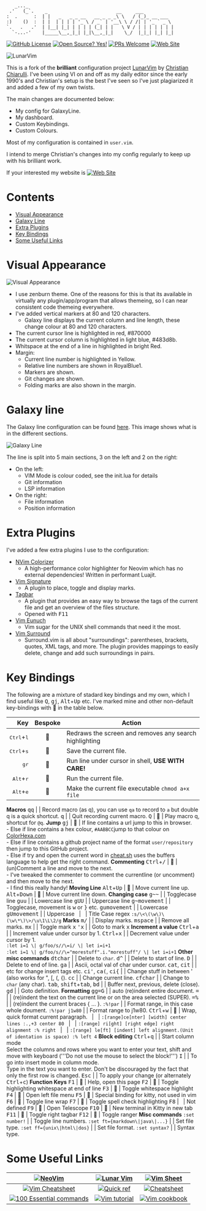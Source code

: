 ```
   _..._
 .'   (_`.    _                         __     ___
:  .      :  | |   _   _ _ __   __ _ _ _\ \   / (_)_ __ ___
:)    ()  :  | |  | | | | '_ \ / _` | '__\ \ / /| | '_ ` _ \
`.   .   .'  | |__| |_| | | | | (_| | |   \ V / | | | | | | |
  `-...-'    |_____\__,_|_| |_|\__,_|_|    \_/  |_|_| |_| |_|
```

<!-- Sheilds -->
<!-- {{{1 -->
[![GitHub License](https://img.shields.io/github/license/jimcornmell/LunarVim)](https://github.com/jimcornmell/LunarVim/blob/master/LICENSE)
[![Open Source? Yes!](https://badgen.net/badge/Open%20Source%20%3F/Yes%21/blue?icon=github)](https://github.com/jimcornmell/lunarvim)
[![PRs Welcome](https://img.shields.io/badge/PRs-welcome-brightgreen.svg?style=flat-square)](http://makeapullrequest.com)
[![Web Site](https://img.shields.io/badge/Jims%20Cosmos-website-red)](https://JimsCosmos.com)
<!-- }}}1 -->

<!-- Main Image -->
<!-- {{{1 -->
![LunarVim](./utils/media/demoScreen.png)
<!-- }}}1 -->

<!-- Introduction -->
<!-- {{{1 -->

This is a fork of the **brilliant** configuration project
[LunarVim](https://github.com/ChristianChiarulli/LunarVim) by [Christian
Chiarulli](https://twitter.com/intent/follow?screen_name=chrisatmachine).
I've been using VI on and off as my daily editor since the early 1990's and
Christian's setup is the best I've seen so I've just plagiarized it and added a
few of my own twists.

The main changes are documented below:

- My config for GalaxyLine.
- My dashboard.
- Custom Keybindings.
- Custom Colours.

Most of my configuration is contained in `user.vim`.

I intend to merge Christian's changes into my config regularly to keep up with
his brilliant work.

If your interested my website is [![Web Site](https://img.shields.io/badge/Jims%20Cosmos-website-red)](https://JimsCosmos.com)


<!-- }}}1 -->

# Contents
<!-- {{{1 -->
- [Visual Appearance](#visual-appearance)
- [Galaxy Line](#galaxy-line)
- [Extra Plugins](#extra-plugins)
- [Key Bindings](#key-bindings)
- [Some Useful Links](#some-useful-links)
<!-- }}}1 -->

# Visual Appearance
<!-- {{{1 -->
![Visual Appearance](./utils/media/VisualAppearance.png)
- I use zenburn theme.  One of the reasons for this is that its available in virtually
  any plugin/app/program that allows themeing, so I can near consistent code themeing
  everywhere.
- I've added vertical markers at 80 and 120 characters.
  - Galaxy line displays the current column and line length, these change colour at 80 and 120 characters.
- The current cursor line is highlighted in red, #870000
- The current cursor column is highlighted in light blue, #483d8b.
- Whitspace at the end of a line in highlighted in bright Red.
- Margin:
  - Current line number is highlighted in Yellow.
  - Relative line numbers are shown in RoyalBlue1.
  - Markers are shown.
  - Git changes are shown.
  - Folding marks are also shown in the margin.
<!-- }}}1 -->

# Galaxy line
<!-- {{{1 -->
The Galaxy line configuration can be found [here](https://github.com/jimcornmell/LunarVim/blob/master/lua/lv-galaxyline/init.lua).
This image shows what is in the different sections.

![Galaxy Line](./utils/media/GalaxyLine.svg)

The line is split into 5 main sections, 3 on the left and 2 on the right:

- On the left:
  - VIM Mode is colour coded, see the init.lua for details
  - Git information
  - LSP information
- On the right:
  - File information
  - Position information
<!-- }}}1 -->

# Extra Plugins
<!-- {{{1 -->
I've added a few extra plugins I use to the configuration:

- [NVim Colorizer](https://github.com/norcalli/nvim-colorizer.lua)
  - A high-performance color highlighter for Neovim which has no external dependencies! Written in performant Luajit.
- [Vim Signature](https://github.com/kshenoy/vim-signature)
  - A plugin to place, toggle and display marks.
- [Tagbar](https://github.com/preservim/tagbar)
  - A plugin that provides an easy way to browse the tags of the current file and get an overview of the files structure.
  - Opened with <kbd>F11</kbd>
- [Vim Eunuch](https://github.com/tpope/vim-eunuch)
  - Vim sugar for the UNIX shell commands that need it the most.
- [Vim Surround](https://github.com/tpope/vim-surround)
  - Surround.vim is all about "surroundings": parentheses, brackets, quotes,
    XML tags, and more. The plugin provides mappings to easily delete, change and add such surroundings in pairs.
<!-- }}}1 -->

# Key Bindings
<!-- {{{1 -->

The following are a mixture of stadard key bindings and my own, which I find
useful like <kbd>Q</kbd>, <kbd>g</kbd><kbd>j</kbd>, <kbd>Alt</kbd>+<kbd>Up</kbd> etc. I've marked mine and other non-default
key-bindings with :triangular_flag_on_post: in the table below.

Key                   | Bespoke | Action
-------------------------------: | :-----: | -------------------------------
<kbd>Ctrl</kbd>+<kbd>l</kbd>    | :triangular_flag_on_post: | Redraws the screen and removes any search highlighting
<kbd>Ctrl</kbd>+<kbd>s</kbd>    | :triangular_flag_on_post: | Save the current file.
<kbd>g</kbd><kbd>r</kbd>        | :triangular_flag_on_post: | Run line under cursor in shell, **USE WITH CARE!**
<kbd>Alt</kbd>+<kbd>r</kbd>     | :triangular_flag_on_post: | Run the current file.
<kbd>Alt</kbd>+<kbd>e</kbd>     | :triangular_flag_on_post: | Make the current file executable `chmod a+x file`
__Macros__
<kbd>q</kbd><kbd>q</kbd>        |&nbsp;| Record macro (as q), you can use `qa` to record to `a` but double q is a quick shortcut.
<kbd>q</kbd>                    |&nbsp;| Quit recording current macro.
<kbd>Q</kbd>                    | :triangular_flag_on_post: | Play macro q, shortcut for `@q`.
__Jump__
<kbd>g</kbd><kbd>j</kbd>        | :triangular_flag_on_post: | If line contains a url jump to this in browser.<br/> - Else if line contains a hex colour, `#AABBCC`jump to that colour on [ColorHexa.com](https://www.colorhexa.com)<br/>- Else if line contains a github project name of the format  `user/repository` then jump to this GitHub project.<br/>- Else if try and open the current word in [cheat.sh](https://cheat.sh) uses the buffers language to help get the right command.
__Commenting__
<kbd>Ctrl</kbd>+<kbd>/</kbd>             | :triangular_flag_on_post: | (un)Comment a line and move to the next.<br/> - I've tweaked the commenter to comment the currentline (or uncomment) and then move to the next.  <br/> - I find this really handy!
__Moving Line__
<kbd>Alt</kbd>+<kbd>Up</kbd>             | :triangular_flag_on_post: | Move current line up.
<kbd>Alt</kbd>+<kbd>Down</kbd>           | :triangular_flag_on_post: | Move current line down.
__Changing case__
<kbd>g</kbd><kbd>\~</kbd><kbd>\~</kbd>                  |&nbsp;| Togglecase line
<kbd>g</kbd><kbd>u</kbd><kbd>u</kbd>                  |&nbsp;| Lowercase line
<kbd>g</kbd><kbd>U</kbd><kbd>U</kbd>                  |&nbsp;| Uppercase line
<kbd>g</kbd><kbd>~</kbd><kbd>movement</kbd>         |&nbsp;| Togglecase, movement is <kbd>w</kbd> or <kbd>}</kbd> etc.
<kbd>g</kbd><kbd>u</kbd><kbd>movement</kbd>         |&nbsp;| Lowercase
<kbd>g</kbd><kbd>U</kbd><kbd>movement</kbd>         |&nbsp;| Uppercase
&nbsp;                          | &nbsp; | Title Case regex `:s/\<\(\w\)\(\w\*\)\>/\u\1\L\2/g`
__Marks__
<kbd>m</kbd><kbd>/</kbd>                   |&nbsp;| Display marks.
<kbd>m</kbd><kbd>space</kbd>             |&nbsp;| Remove all marks.
<kbd>m</kbd><kbd>x</kbd>                   |&nbsp;| Toggle mark <kbd>x</kbd>
<kbd>'</kbd><kbd>x</kbd>                   |&nbsp;| Goto to mark <kbd>x</kbd>
__Increment a value__
<kbd>Ctrl</kbd>+<kbd>a</kbd>             |&nbsp;| Increment value under cursor by 1.
<kbd>Ctrl</kbd>+<kbd>x</kbd>             |&nbsp;| Decrement value under cursor by 1.<br/>`:let i=1 \| g/foo/s//\=i/ \| let i=i+1`<br/>`:let i=1 \| g/foo/s//\="morestuff".i."morestuff"/ \| let i=i+1`
__Other misc commands__
<kbd>d</kbd><kbd>t</kbd><kbd>char</kbd>             |&nbsp;| Delete to `char`.
<kbd>d</kbd><kbd>^</kbd>                   |&nbsp;| Delete to start of line.
<kbd>D</kbd>                   |&nbsp;| Delete to end of line.
<kbd>g</kbd><kbd>a</kbd>                   |&nbsp;| Ascii, octal val of char under cursor.
<kbd>c</kbd><kbd>a</kbd><kbd>t</kbd>, <kbd>c</kbd><kbd>i</kbd><kbd>t</kbd>           |&nbsp;| etc for change insert tags etc.
<kbd>c</kbd><kbd>i</kbd><kbd>'</kbd>, <kbd>c</kbd><kbd>a</kbd><kbd>(</kbd>, <kbd>c</kbd><kbd>i</kbd><kbd>{</kbd>      |&nbsp;| Change stuff in between ' (also works for ", [, (, {).
<kbd>c</kbd><kbd>c</kbd>                   |&nbsp;| Change current line.
<kbd>c</kbd><kbd>f</kbd><kbd>char</kbd>             |&nbsp;| Change to `char` (any char).
<kbd>tab</kbd>, <kbd>shift</kbd>+<kbd>tab</kbd>, <kbd>b</kbd><kbd>d</kbd>    |&nbsp;| Buffer next, previous, delete (close).
<kbd>g</kbd><kbd>d</kbd>                   |&nbsp;| Goto definition.
__Formatting__
<kbd>g</kbd><kbd>g</kbd><kbd>=</kbd><kbd>G</kbd>                 |&nbsp;| auto (re)indent entire document.
<kbd>=</kbd>                    |&nbsp;| (re)indent the text on the current line or on the area selected (SUPER).
<kbd>=</kbd><kbd>%</kbd>                   |&nbsp;| (re)indent the current braces { ... }.
`:%!par`        |&nbsp;| Format range, in this case whole doument.
`:%!par j1w80`         |&nbsp;| Format range to j1w80.
<kbd>Ctrl</kbd>+<kbd>w</kbd>             | :triangular_flag_on_post: | Wrap, quick format current paragraph.
&nbsp;                          | &nbsp; | `:[range]ce[nter] [width] center lines :.,+3 center 80`
&nbsp;                          | &nbsp; | `:[range] ri[ght] [right edge] right alignment :% right`
&nbsp;                          | &nbsp; | `:[range] le[ft] [indent] left alignment.(Unit of identation is space) :% left 4`
__Block editing__
<kbd>Ctrl</kbd>+<kbd>q</kbd>    |&nbsp;| Start column mode<br/>Select the columns and rows where you want to enter your text, shift and move with keyboard ('''Do not use the mouse to select the block!''')
<kbd>I</kbd>                    |&nbsp;| To go into insert mode in column mode.<br/>Type in the text you want to enter. Don't be discouraged by the fact that only the first row is changed.
<kbd>Esc</kbd>                  |&nbsp;| To apply your change (or alternately <kbd>Ctrl</kbd>+<kbd>c</kbd>)
__Function Keys__
<kbd>F1</kbd>                   | :triangular_flag_on_post: | Help, open this page
<kbd>F2</kbd>                   | :triangular_flag_on_post: | Toggle highlighting whitespace at end of line
<kbd>F3</kbd>                   | :triangular_flag_on_post: | Toggle whitespace highlight
<kbd>F4</kbd>                   | :triangular_flag_on_post: | Open left file menu
<kbd>F5</kbd>                   | :triangular_flag_on_post: | Special binding for kitty, not used in vim
<kbd>F6</kbd>                   | :triangular_flag_on_post: | Toggle line wrap
<kbd>F7</kbd>                   | :triangular_flag_on_post: | Toggle spell check highlighting
<kbd>F8</kbd>                   | &nbsp; | Not defined
<kbd>F9</kbd>                   | :triangular_flag_on_post: | Open Telescope
<kbd>F10</kbd>                  | :triangular_flag_on_post: | New terminal in Kitty in new tab
<kbd>F11</kbd>                  | :triangular_flag_on_post: | Toggle right tagbar
<kbd>F12</kbd>                  | :triangular_flag_on_post: | Toggle ranger
__Misc commands__
`:set number!`                  |&nbsp;| Toggle line numbers.
`:set ft={markdown\|java\|...}` |&nbsp;| Set file type.
`:set ff={unix\|html\|dos}`     |&nbsp;| Set file format.
`:set syntax?`                  |&nbsp;| Syntax type.
<!-- }}}1 -->

# Some Useful Links
<!-- {{{1 -->
| [![NeoVim](https://img.shields.io/badge/NeoVim-website-red)](https://neovim.io) | [![Lunar Vim](https://img.shields.io/badge/Lunar%20Vim-website-red)](https://github.com/ChristianChiarulli/LunarVim) | [![Vim Sheet](https://img.shields.io/badge/Vim%20Sheet-website-red)](http://vimsheet.com)
| :--: | :--: | :--:
| [![Vim Cheatsheet](https://img.shields.io/badge/Vim%20CheatSheet.wtf-website-red)](https://www.cheatsheet.wtf/vim/) | [![Quick ref](https://img.shields.io/badge/Quick%20Ref-website-red)](http://tnerual.eriogerg.free.fr/vimqrc.html) | [![Cheatsheet](https://img.shields.io/badge/Cheatsheet-website-red)](https://paulgorman.org/technical/vim.html)
| [![100 Essential commands](https://img.shields.io/badge/100%20Essential%20Commands-website-red)](https://catswhocode.com/vim-commands/) | [![Vim tutorial](https://img.shields.io/badge/Vim%20Tutorial-website-red)](https://www.openvim.com/) | [![Vim cookbook](https://img.shields.io/badge/Vim%20Cookbook-website-red)](http://www.oualline.com/vim-cook.html)

<!-- }}}1 -->
